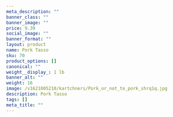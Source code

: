 ```yaml
---
meta_description: ""
banner_class: ""
banner_image: ""
price: 9.39
social_image: ""
banner_format: ""
layout: product
name: Pork Tasso
sku: 70
product_options: []
canonical: ""
weight__display_: 1 lb
banner_alt: ""
weight: 16
image: /v1621005210/kartchners/Pork_or_not_to_pork_shrq1q.jpg
description: Pork Tasso
tags: []
meta_title: ""
---
```

